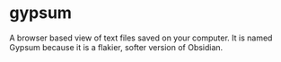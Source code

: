 # gypsum
A browser based view of text files saved on your computer. It is named Gypsum because it is a flakier, softer version of Obsidian.  
